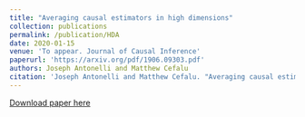 ```yaml
---
title: "Averaging causal estimators in high dimensions"
collection: publications
permalink: /publication/HDA
date: 2020-01-15
venue: 'To appear. Journal of Causal Inference'
paperurl: 'https://arxiv.org/pdf/1906.09303.pdf'
authors: Joseph Antonelli and Matthew Cefalu
citation: 'Joseph Antonelli and Matthew Cefalu. "Averaging causal estimators in high dimensions." arXiv preprint arXiv:1906.09303 (2020).'
---
```


[Download paper here](https://arxiv.org/pdf/1906.09303.pdf)
